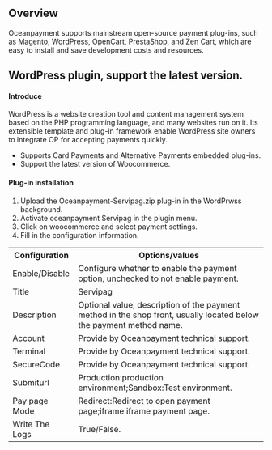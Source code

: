 <h2>Overview</h4>
Oceanpayment supports mainstream open-source payment plug-ins, such as Magento, WordPress, OpenCart, PrestaShop, and Zen Cart, which are easy to install and save development costs and resources. 
<h2>WordPress plugin, support the latest version.</h2>
<h4>Introduce</h4>
WordPress is a website creation tool and content management system based on the PHP programming language, and many websites run on it. Its extensible template and plug-in framework enable WordPress site owners to integrate OP for accepting payments quickly.
<ul>
  <li>Supports Card Payments and Alternative Payments embedded plug-ins.</li>
  <li>Support the latest version of Woocommerce.</li>
</ul>
<h4>Plug-in installation</h4>
<ol>
    <li>Upload the Oceanpayment-Servipag.zip plug-in in the WordPrwss background.</li>
    <li>Activate oceanpayment Servipag in the plugin menu.</li>
    <li>Click on woocommerce and select payment settings.</li>
    <li>Fill in the configuration information.</li>
</ol>
<table>
  <tr>
    <th>Configuration</th>
    <th>Options/values</th>  
  </tr>
  <tr>
    <td>Enable/Disable</td>
    <td>Configure whether to enable the payment option, unchecked to not enable payment.</td>
  </tr>
  <tr>
    <td>Title</td>
    <td>Servipag</td>
  </tr>
  <tr>
    <td>Description</td>
    <td>Optional value, description of the payment method in the shop front, usually located below the payment method name.</td>
  </tr>
  <tr>
    <td>Account</td>
    <td>Provide by Oceanpayment technical support.</td>
  </tr>
  <tr>
    <td>Terminal</td>
    <td>Provide by Oceanpayment technical support.</td>
  </tr>
  <tr>
    <td>SecureCode</td>
    <td>Provide by Oceanpayment technical support.</td>
  </tr>
  <tr>
    <td>Submiturl</td>
    <td>Production:production environment;Sandbox:Test environment.</td>
  </tr>
  <tr>
    <td>Pay page Mode</td>
    <td>Redirect:Redirect to open payment page;iframe:iframe payment page.</td>
  </tr>
    <tr>
    <td>Write The Logs</td>
    <td>True/False.</td>
  </tr>
</table>
